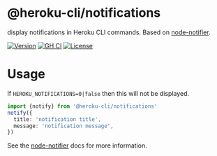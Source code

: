 @heroku-cli/notifications
=========================

display notifications in Heroku CLI commands. Based on [node-notifier](https://github.com/mikaelbr/node-notifier).

[![Version](https://img.shields.io/npm/v/@heroku-cli/notifications.svg)](https://npmjs.org/package/@heroku-cli/notifications)
[![GH CI](https://github.com/heroku/heroku-cli-notifications/actions/workflows/ci.yml/badge.svg)](https://github.com/heroku/heroku-cli-notifications/actions/workflows/ci.yml)
[![License](https://img.shields.io/npm/l/@heroku-cli/notifications.svg)](https://github.com/heroku/heroku-cli-notifications/blob/master/package.json)


<!-- toc -->

# Usage

If `HEROKU_NOTIFICATIONS=0|false` then this will not be displayed.

```typescript
import {notify} from '@heroku-cli/notifications'
notify({
  title: 'notification title',
  message: 'notification message',
})
```

See the [node-notifier](https://github.com/mikaelbr/node-notifier) docs for more information.
